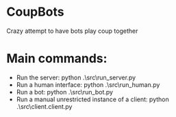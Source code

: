 # CoupBots
Crazy attempt to have bots play coup together

# Main commands:
- Run the server: python .\src\run_server.py
- Run a human interface: python .\src\run_human.py
- Run a bot: python .\src\run_bot.py
- Run a manual unrestricted instance of a client: python .\src\client.client.py
